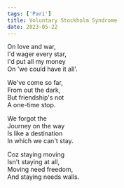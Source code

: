 ```yaml
---
tags: ['Pari']
title: Voluntary Stockholm Syndrome
date: 2023-05-22
---
```


On love and war,  
I'd wager every star,  
I'd put all my money  
On 'we could have it all'.

We've come so far,  
From out the dark,  
But friendship's not  
A one-time stop.

We forgot the  
Journey on the way  
Is like a destination  
In which we can't stay.

Coz staying moving  
Isn't staying at all,  
Moving need freedom,  
And staying needs walls.
